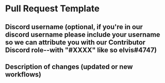 # Pull Request Template

## Discord username (optional, if you're in our discord username please include your username so we can attribute you with our Contributor Discord role--with "#XXXX" like so elvis#4747)

## Description of changes (updated or new workflows)
